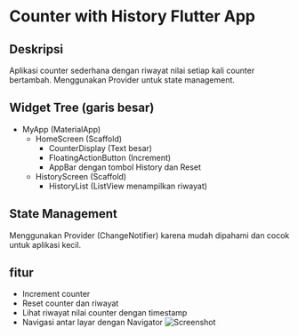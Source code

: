 # Counter with History Flutter App
## Deskripsi
Aplikasi counter sederhana dengan riwayat nilai setiap kali counter bertambah. Menggunakan Provider untuk state management.
## Widget Tree (garis besar)
- MyApp (MaterialApp)
  - HomeScreen (Scaffold)
    - CounterDisplay (Text besar)
    - FloatingActionButton (Increment)
    - AppBar dengan tombol History dan Reset
  - HistoryScreen (Scaffold)
    - HistoryList (ListView menampilkan riwayat)
## State Management
Menggunakan Provider (ChangeNotifier) karena mudah dipahami dan cocok untuk aplikasi kecil.
## fitur
- Increment counter
- Reset counter dan riwayat
- Lihat riwayat nilai counter dengan timestamp
- Navigasi antar layar dengan Navigator
![Screenshot](https://github.com/user-attachments/assets/99dc8abd-892a-40d2-b3bc-449b63bc51c0)
